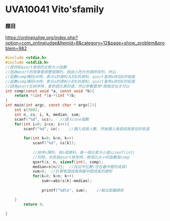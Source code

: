 # UVA10041 Vito'sfamily 
### 題目 
https://onlinejudge.org/index.php?option=com_onlinejudge&Itemid=8&category=12&page=show_problem&problem=982
```c
#include <stdio.h>
#include <stdlib.h>
//提供給qsort使用的比較大小函數
//因為qsort的效果會將整個陣列，按由小而大的順序排列，所以：
//函數comp傳回>0時，表示a的資料大於b的資料，qsort會將a排在b的後面
//函數comp傳回<0時，表示a的資料小於b的資料，qsort會將a排在b的前面
//因為qsort在排序時，會對調元素的值，所以參數要用*間接定址才可以
int comp(const void *a, const void *b){
	return *(int *)a-*(int *)b;
}
int main(int argc, const char * argv[]){
	int s[500];
	int n, cs, i, k, median, sum;
	scanf("%d", &cs);	//讀入case個數
	for(int i=0; i<cs; i++){
		scanf("%d", &n);	//讀入成員人數，然後讀入每個成員居住的街道
		
		for(int k=0; k<n; k++)
			scanf("%d", &s[k]);
			
			//排序s陣列，有n項資料，每一個元素大小是sizeof(int)
			//同時，也告訴qsort排序時，兩項比大小的函數是comp
			qsort(s, n, sizeof(int), comp);
			median=s[n/2];	//找出中位數(住在最中間的成員)
			sum=0;	//計算每個成員與最中間成員的總和
			for(k=0; k<n; k++)
				sum+=abs(s[k]-median);
				
				printf("%d\n", sum);	//輸出距離總和

	}
		return 0;

}
```
